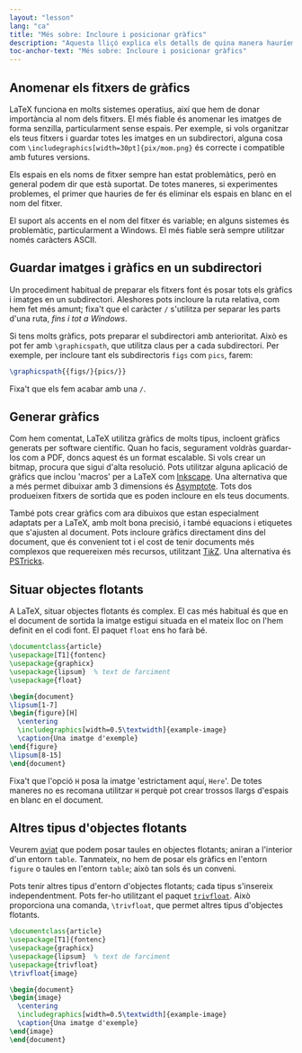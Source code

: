 ```yaml
---
layout: "lesson"
lang: "ca"
title: "Més sobre: Incloure i posicionar gràfics"
description: "Aquesta lliçó explica els detalls de quina manera hauríem d'anomenar i guardar les imatges per ser utilitzades a LaTeX, i com pots fer els teus propis gràfics dins de LaTeX."
toc-anchor-text: "Més sobre: Incloure i posicionar gràfics"
---
```


## Anomenar els fitxers de gràfics

LaTeX funciona en molts sistemes operatius, així que hem de donar importància al nom dels fitxers. El més fiable és anomenar les imatges de forma senzilla, particularment sense espais. Per exemple, si vols organitzar els teus fitxers i guardar totes les imatges en un subdirectori, alguna cosa com `\includegraphics[width=30pt]{pix/mom.png}` és correcte i compatible amb futures versions.

Els espais en els noms de fitxer sempre han estat problemàtics, però en general podem dir que està suportat. De totes maneres, si experimentes problemes, el primer que hauries de fer és eliminar els espais en blanc en el nom del fitxer.

El suport als accents en el nom del fitxer és variable; en alguns sistemes és problemàtic, particularment a Windows. El més fiable serà sempre utilitzar només caràcters ASCII.

## Guardar imatges i gràfics en un subdirectori

Un procediment habitual de preparar els fitxers font és posar tots els gràfics i imatges en un subdirectori. Aleshores pots incloure la ruta relativa, com hem fet més amunt; fixa't que el caràcter `/` s'utilitza per separar les parts d'una ruta, _fins i tot a Windows_.

Si tens molts gràfics, pots preparar el subdirectori amb anterioritat. Això es pot fer amb `\graphicspath`, que utilitza claus per a cada subdirectori. Per exemple, per incloure tant els subdirectoris `figs` com `pics`, farem:

<!-- {% raw %} -->
```latex
\graphicspath{{figs/}{pics/}}
```
<!-- {% endraw %} -->

Fixa't que els fem acabar amb una `/`.

## Generar gràfics

Com hem comentat, LaTeX utilitza gràfics de molts tipus, incloent gràfics generats per software científic. Quan ho facis, segurament voldràs guardar-los com a PDF, doncs aquest és un format escalable. Si vols crear un bitmap, procura que sigui d'alta resolució. Pots utilitzar alguna aplicació de gràfics que inclou 'macros' per a LaTeX com [Inkscape](https://inkscape.org/). Una alternativa que a més permet dibuixar amb 3 dimensions és [Asymptote](https://www.ctan.org/pkg/asymptote). Tots dos produeixen fitxers de sortida que es poden incloure en els teus documents.

També pots crear gràfics com ara dibuixos que estan especialment adaptats per a LaTeX, amb molt bona precisió, i també equacions i etiquetes que s'ajusten al document. Pots incloure gràfics directament dins del document, que és convenient tot i el cost de tenir documents més complexos que requereixen més recursos, utilitzant [Ti*k*Z](https://ctan.org/pkg/pgf). Una alternativa és [PSTricks](https://ctan.org/pkg/pstricks-base).

## Situar objectes flotants

A LaTeX, situar objectes flotants és complex. El cas més habitual és que en el document de sortida la imatge estigui situada en el mateix lloc on l'hem definit en el codi font. El paquet `float` ens ho farà bé.

```latex
\documentclass{article}
\usepackage[T1]{fontenc}
\usepackage{graphicx}
\usepackage{lipsum}  % text de farciment
\usepackage{float}

\begin{document}
\lipsum[1-7]
\begin{figure}[H]
  \centering
  \includegraphics[width=0.5\textwidth]{example-image}
  \caption{Una imatge d'exemple}
\end{figure}
\lipsum[8-15]
\end{document}
```

Fixa't que l'opció `H` posa la imatge 'estrictament aquí, `Here`'. De totes maneres no es recomana utilitzar `H` perquè pot crear trossos llargs d'espais en blanc en el document.

## Altres tipus d'objectes flotants

Veurem [aviat](lesson-08) que podem posar taules en objectes flotants; aniran a l'interior d'un entorn `table`. Tanmateix, no hem de posar els gràfics en l'entorn `figure` o taules en l'entorn `table`; això tan sols és un conveni.

Pots tenir altres tipus d'entorn d'objectes flotants; cada tipus s'insereix independentment. Pots fer-ho utilitzant el paquet [`trivfloat`](https://ctan.org/pkg/trivfloat). Això proporciona una comanda, `\trivfloat`, que permet altres tipus d'objectes flotants.

```latex
\documentclass{article}
\usepackage[T1]{fontenc}
\usepackage{graphicx}
\usepackage{lipsum}  % text de farciment
\usepackage{trivfloat}
\trivfloat{image}

\begin{document}
\begin{image}
  \centering
  \includegraphics[width=0.5\textwidth]{example-image}
  \caption{Una imatge d'exemple}
\end{image}
\end{document}
```
